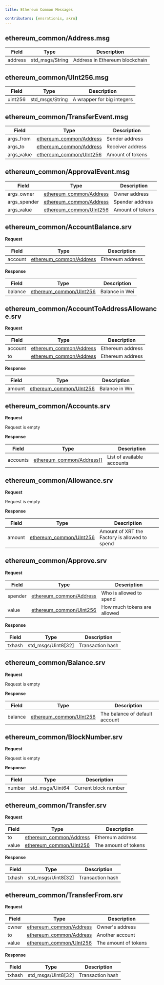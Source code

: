 ```yaml
---
title: Ethereum Common Messages 

contributors: [ensrationis, akru]
---
```


## ethereum_common/Address.msg

| Field   	| Type            	| Description                    	|
|---------	|-----------------	|--------------------------------	|
| address 	| std_msgs/String 	| Address in Ethereum blockchain 	|

## ethereum_common/UInt256.msg

| Field   	| Type            	| Description                	|
|---------	|-----------------	|----------------------------	|
| uint256 	| std_msgs/String 	| A wrapper for big integers 	|

## ethereum_common/TransferEvent.msg

| Field      	| Type                                                  	| Description      	|
|------------	|-------------------------------------------------------	|------------------	|
| args_from  	| [ethereum_common/Address](#ethereum_commonaddressmsg) 	| Sender address   	|
| args_to    	| [ethereum_common/Address](#ethereum_commonaddressmsg) 	| Receiver address 	|
| args_value 	| [ethereum_common/UInt256](#ethereum_commonuint256msg) 	| Amount of tokens 	|

## ethereum_common/ApprovalEvent.msg

| Field        	| Type                                                  	| Description      	|
|--------------	|-------------------------------------------------------	|------------------	|
| args_owner   	| [ethereum_common/Address](#ethereum_commonaddressmsg) 	| Owner address    	|
| args_spender 	| [ethereum_common/Address](#ethereum_commonaddressmsg) 	| Spender address  	|
| args_value   	| [ethereum_common/UInt256](#ethereum_commonuint256msg) 	| Amount of tokens 	|

## ethereum_common/AccountBalance.srv

**Request**

| Field   	| Type                                                  	| Description      	|
|---------	|-------------------------------------------------------	|------------------	|
| account 	| [ethereum_common/Address](#ethereum_commonaddressmsg) 	| Ethereum address 	|

**Response**

| Field   	| Type                                                  	| Description    	|
|---------	|-------------------------------------------------------	|----------------	|
| balance 	| [ethereum_common/UInt256](#ethereum_commonuint256msg) 	| Balance in Wei 	|

## ethereum_common/AccountToAddressAllowance.srv

**Request**

| Field   	| Type                                                  	| Description      	|
|---------	|-------------------------------------------------------	|------------------	|
| account 	| [ethereum_common/Address](#ethereum_commonaddressmsg) 	| Ethereum address 	|
| to      	| [ethereum_common/Address](#ethereum_commonaddressmsg) 	| Ethereum address 	|

**Response**

| Field  	| Type                                                  	| Description   	|
|--------	|-------------------------------------------------------	|---------------	|
| amount 	| [ethereum_common/UInt256](#ethereum_commonuint256msg) 	| Balance in Wn 	|

## ethereum_common/Accounts.srv

**Request**

Request is empty

**Response**

| Field     | Type                                                      | Description                   |
|---------- |-------------------------------------------------------    |----------------------------   |
| accounts  | [ethereum_common/Address[]](#ethereum_commonaddressmsg)     | List of available accounts    |

## ethereum_common/Allowance.srv

**Request**

Request is empty

**Response**

| Field     | Type                                                      | Description                                       |
|--------   |-------------------------------------------------------    |-----------------------------------------------    |
| amount    | [ethereum_common/UInt256](#ethereum_commonuint256msg)     | Amount of XRT the Factory is allowed to spend     |

## ethereum_common/Approve.srv

**Request**

| Field     | Type                                                      | Description                   |
|---------  |-------------------------------------------------------    |-----------------------------  |
| spender   | [ethereum_common/Address](#ethereum_commonaddressmsg)     | Who is allowed to spend       |
| value     | [ethereum_common/UInt256](#ethereum_commonuint256msg)     | How much tokens are allowed   |

**Response**

| Field     | Type                  | Description       |
|--------   |--------------------   |------------------ |
| txhash    | std_msgs/Uint8[32]    | Transaction hash  |

## ethereum_common/Balance.srv

**Request**

Request is empty

**Response**

| Field     | Type                                                      | Description                       |
|---------  |-------------------------------------------------------    |--------------------------------   |
| balance   | [ethereum_common/UInt256](#ethereum_commonuint256msg)     | The balance of default account    |

## ethereum_common/BlockNumber.srv

**Request**

Request is empty

**Response**

| Field     | Type              | Description           |
|--------   |-----------------  |---------------------- |
| number    | std_msgs/Uint64   | Current block number  |

## ethereum_common/Transfer.srv

**Request**

| Field     | Type                                                      | Description           |
|-------    |-------------------------------------------------------    |---------------------- |
| to        | [ethereum_common/Address](#ethereum_commonaddressmsg)     | Ethereum address      |
| value     | [ethereum_common/UInt256](#ethereum_commonuint256msg)     | The amount of tokens  |

**Response**

| Field     | Type                  | Description       |
|--------   |--------------------   |------------------ |
| txhash    | std_msgs/Uint8[32]    | Transaction hash  |

## ethereum_common/TransferFrom.srv

**Request**

| Field     | Type                                                      | Description           |
|-------    |-------------------------------------------------------    |---------------------- |
| owner     | [ethereum_common/Address](#ethereum_commonaddressmsg)     | Owner's address       |
| to        | [ethereum_common/Address](#ethereum_commonaddressmsg)     | Another account       |
| value     | [ethereum_common/UInt256](#ethereum_commonuint256msg)     | The amount of tokens  |

**Response**

| Field     | Type                  | Description       |
|--------   |--------------------   |------------------ |
| txhash    | std_msgs/Uint8[32]    | Transaction hash  |
